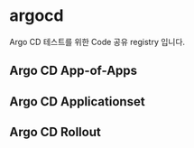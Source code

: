 # argocd

Argo CD 테스트를 위한 Code 공유 registry 입니다.

## Argo CD App-of-Apps

## Argo CD Applicationset

## Argo CD Rollout
